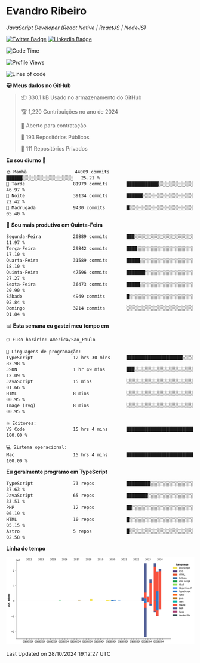 # Evandro **Ribeiro**

*JavaScript Developer (React Native | ReactJS | NodeJS)*

[![Twitter Badge](https://img.shields.io/badge/-@ribeiroevandro-201B2D?style=flat-square&labelColor=201B2D&logo=twitter&logoColor=white&link=https://twitter.com/ribeiroevandro)](https://twitter.com/ribeiroevandro) 
[![Linkedin Badge](https://img.shields.io/badge/-Evandro%20Ribeiro-201B2D?style=flat-square&logo=Linkedin&logoColor=white&link=https://www.linkedin.com/in/ribeiroevandro)](https://www.linkedin.com/in/ribeiroevandro) 


<!--START_SECTION:waka-->
![Code Time](http://img.shields.io/badge/Code%20Time-4%2C135%20hrs%2043%20mins-blue)

![Profile Views](http://img.shields.io/badge/Visualizac%C3%B5es%20do%20perfil-2-blue)

![Lines of code](https://img.shields.io/badge/Desde%20o%20Hello%20World%20eu%20escrevi-111.9%20million%20linhas%20de%20c%C3%B3digo-blue)

**🐱 Meus dados no GitHub** 

> 📦 330.1 kB Usado no armazenamento do GitHub 
 > 
> 🏆 1,220 Contribuições no ano de 2024
 > 
> 💼 Aberto para contratação
 > 
> 📜 193 Repositórios Públicos 
 > 
> 🔑 111 Repositórios Privados 
 > 
**Eu sou diurno 🐤** 

```text
🌞 Manhã                  44009 commits       ██████░░░░░░░░░░░░░░░░░░░   25.21 % 
🌆 Tarde                  81979 commits       ████████████░░░░░░░░░░░░░   46.97 % 
🌃 Noite                  39134 commits       ██████░░░░░░░░░░░░░░░░░░░   22.42 % 
🌙 Madrugada              9430 commits        █░░░░░░░░░░░░░░░░░░░░░░░░   05.40 % 
```
📅 **Sou mais produtivo em Quinta-Feira** 

```text
Segunda-Feira            20889 commits       ███░░░░░░░░░░░░░░░░░░░░░░   11.97 % 
Terça-Feira              29842 commits       ████░░░░░░░░░░░░░░░░░░░░░   17.10 % 
Quarta-Feira             31589 commits       █████░░░░░░░░░░░░░░░░░░░░   18.10 % 
Quinta-Feira             47596 commits       ███████░░░░░░░░░░░░░░░░░░   27.27 % 
Sexta-Feira              36473 commits       █████░░░░░░░░░░░░░░░░░░░░   20.90 % 
Sábado                   4949 commits        █░░░░░░░░░░░░░░░░░░░░░░░░   02.84 % 
Domingo                  3214 commits        ░░░░░░░░░░░░░░░░░░░░░░░░░   01.84 % 
```


📊 **Esta semana eu gastei meu tempo em** 

```text
🕑︎ Fuso horário: America/Sao_Paulo

💬 Linguagens de programação: 
TypeScript               12 hrs 30 mins      █████████████████████░░░░   82.98 % 
JSON                     1 hr 49 mins        ███░░░░░░░░░░░░░░░░░░░░░░   12.09 % 
JavaScript               15 mins             ░░░░░░░░░░░░░░░░░░░░░░░░░   01.66 % 
HTML                     8 mins              ░░░░░░░░░░░░░░░░░░░░░░░░░   00.95 % 
Image (svg)              8 mins              ░░░░░░░░░░░░░░░░░░░░░░░░░   00.95 % 

🔥 Editores: 
VS Code                  15 hrs 4 mins       █████████████████████████   100.00 % 

💻 Sistema operacional: 
Mac                      15 hrs 4 mins       █████████████████████████   100.00 % 
```

**Eu geralmente programo em TypeScript** 

```text
TypeScript               73 repos            █████████░░░░░░░░░░░░░░░░   37.63 % 
JavaScript               65 repos            ████████░░░░░░░░░░░░░░░░░   33.51 % 
PHP                      12 repos            ██░░░░░░░░░░░░░░░░░░░░░░░   06.19 % 
HTML                     10 repos            █░░░░░░░░░░░░░░░░░░░░░░░░   05.15 % 
Astro                    5 repos             █░░░░░░░░░░░░░░░░░░░░░░░░   02.58 % 
```



**Linha do tempo**

![Lines of Code chart](https://raw.githubusercontent.com/ribeiroevandro/ribeiroevandro/main/assets/bar_graph.png)


 Last Updated on 28/10/2024 19:12:27 UTC
<!--END_SECTION:waka-->
